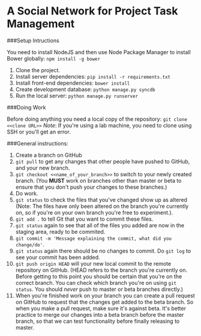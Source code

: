 A Social Network for Project Task Management
============

###Setup Intructions

You need to install NodeJS and then use Node Package Manager to install Bower globally:
`npm install -g bower`

1. Clone the project.
2. Install server dependencies: `pip install -r requirements.txt`
3. Install front-end dependencies: `bower install`
4. Create development database: `python manage.py syncdb`
5. Run the local server: `python manage.py runserver`

###Doing Work

Before doing anything you need a local copy of the repository:
`git clone <<clone URL>>`
*Note*: If you're using a lab machine, you need to clone using SSH or you'll get an error.

###General instructions:

1. Create a branch on GitHub
2. `git pull` to get any changes that other people have pushed to GitHub, and your new branch.
3. `git checkout <<name_of_your_branch>>` to switch to your newly created branch. (You **MUST** work on branches other than master or beta to ensure that you don't push your changes to these branches.)
4. Do work.
5. `git status` to check the files that you've changed show up as altered (Note: The files have only been altered on the branch you're currently on, so if you're on your own branch you're free to experiment.).
6. `git add .` to tell Git that you want to commit these files.
7. `git status` again to see that all of the files you added are now in the staging area, ready to be commited.
8. `git commit -m 'Message explaining the commit, what did you change/do'`.
9. `git status` again there should be no changes to commit. Do `git log` to see your commit has been added.
10. `git push origin HEAD` will your new local commit to the remote repository on GitHub. (HEAD refers to the branch you're currently on. Before getting to this point you should be certain that you're on the correct branch. You can check which branch you're on using `git status`. You should *never* push to master or beta branches directly.)
11. When you're finished work on your branch you can create a pull request on GitHub to request that the changes get added to the beta branch. So when you make a pull request, make sure it's against beta. It's better practice to merge our changes into a beta branch before the master branch, so that we can test functionality before finally releasing to master.
